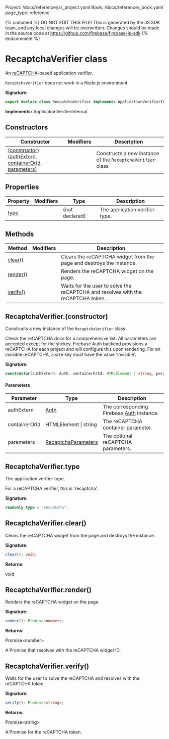 Project: /docs/reference/js/_project.yaml
Book: /docs/reference/_book.yaml
page_type: reference

{% comment %}
DO NOT EDIT THIS FILE!
This is generated by the JS SDK team, and any local changes will be
overwritten. Changes should be made in the source code at
https://github.com/firebase/firebase-js-sdk
{% endcomment %}

# RecaptchaVerifier class
An [reCAPTCHA](https://www.google.com/recaptcha/)<!-- -->-based application verifier.

`RecaptchaVerifier` does not work in a Node.js environment.

<b>Signature:</b>

```typescript
export declare class RecaptchaVerifier implements ApplicationVerifierInternal 
```
<b>Implements:</b> ApplicationVerifierInternal

## Constructors

|  Constructor | Modifiers | Description |
|  --- | --- | --- |
|  [(constructor)(authExtern, containerOrId, parameters)](./auth.recaptchaverifier.md#recaptchaverifierconstructor) |  | Constructs a new instance of the <code>RecaptchaVerifier</code> class |

## Properties

|  Property | Modifiers | Type | Description |
|  --- | --- | --- | --- |
|  [type](./auth.recaptchaverifier.md#recaptchaverifiertype) |  | (not declared) | The application verifier type. |

## Methods

|  Method | Modifiers | Description |
|  --- | --- | --- |
|  [clear()](./auth.recaptchaverifier.md#recaptchaverifierclear) |  | Clears the reCAPTCHA widget from the page and destroys the instance. |
|  [render()](./auth.recaptchaverifier.md#recaptchaverifierrender) |  | Renders the reCAPTCHA widget on the page. |
|  [verify()](./auth.recaptchaverifier.md#recaptchaverifierverify) |  | Waits for the user to solve the reCAPTCHA and resolves with the reCAPTCHA token. |

## RecaptchaVerifier.(constructor)

Constructs a new instance of the `RecaptchaVerifier` class

Check the reCAPTCHA docs for a comprehensive list. All parameters are accepted except for the sitekey. Firebase Auth backend provisions a reCAPTCHA for each project and will configure this upon rendering. For an invisible reCAPTCHA, a size key must have the value 'invisible'.

<b>Signature:</b>

```typescript
constructor(authExtern: Auth, containerOrId: HTMLElement | string, parameters?: RecaptchaParameters);
```

#### Parameters

|  Parameter | Type | Description |
|  --- | --- | --- |
|  authExtern | [Auth](./auth.auth.md#auth_interface) | The corresponding Firebase [Auth](./auth.auth.md#auth_interface) instance. |
|  containerOrId | HTMLElement \| string | The reCAPTCHA container parameter. |
|  parameters | [RecaptchaParameters](./auth.recaptchaparameters.md#recaptchaparameters_interface) | The optional reCAPTCHA parameters. |

## RecaptchaVerifier.type

The application verifier type.

For a reCAPTCHA verifier, this is 'recaptcha'.

<b>Signature:</b>

```typescript
readonly type = "recaptcha";
```

## RecaptchaVerifier.clear()

Clears the reCAPTCHA widget from the page and destroys the instance.

<b>Signature:</b>

```typescript
clear(): void;
```
<b>Returns:</b>

void

## RecaptchaVerifier.render()

Renders the reCAPTCHA widget on the page.

<b>Signature:</b>

```typescript
render(): Promise<number>;
```
<b>Returns:</b>

Promise&lt;number&gt;

A Promise that resolves with the reCAPTCHA widget ID.

## RecaptchaVerifier.verify()

Waits for the user to solve the reCAPTCHA and resolves with the reCAPTCHA token.

<b>Signature:</b>

```typescript
verify(): Promise<string>;
```
<b>Returns:</b>

Promise&lt;string&gt;

A Promise for the reCAPTCHA token.

